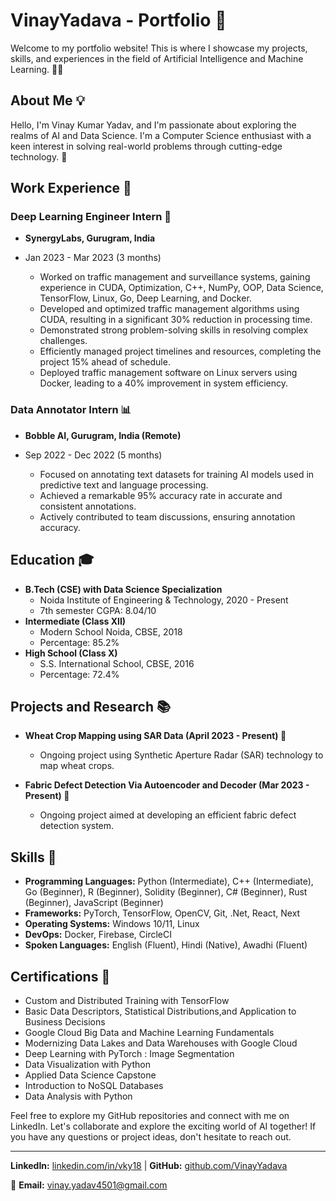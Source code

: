 # VinayYadava - Portfolio 🚀

Welcome to my portfolio website! This is where I showcase my projects, skills, and experiences in the field of Artificial Intelligence and Machine Learning. 👨‍💻

## About Me 💡

Hello, I'm Vinay Kumar Yadav, and I'm passionate about exploring the realms of AI and Data Science. I'm a Computer Science enthusiast with a keen interest in solving real-world problems through cutting-edge technology. 🌟

## Work Experience 💼

### Deep Learning Engineer Intern 🤖

- **SynergyLabs, Gurugram, India**
- Jan 2023 - Mar 2023 (3 months)

    - Worked on traffic management and surveillance systems, gaining experience in CUDA, Optimization, C++, NumPy, OOP, Data Science, TensorFlow, Linux, Go, Deep Learning, and Docker.
    - Developed and optimized traffic management algorithms using CUDA, resulting in a significant 30% reduction in processing time.
    - Demonstrated strong problem-solving skills in resolving complex challenges.
    - Efficiently managed project timelines and resources, completing the project 15% ahead of schedule.
    - Deployed traffic management software on Linux servers using Docker, leading to a 40% improvement in system efficiency.

### Data Annotator Intern 📊

- **Bobble AI, Gurugram, India (Remote)**
- Sep 2022 - Dec 2022 (5 months)

    - Focused on annotating text datasets for training AI models used in predictive text and language processing.
    - Achieved a remarkable 95% accuracy rate in accurate and consistent annotations.
    - Actively contributed to team discussions, ensuring annotation accuracy.

## Education 🎓

- **B.Tech (CSE) with Data Science Specialization**
  - Noida Institute of Engineering & Technology, 2020 - Present
  - 7th semester CGPA: 8.04/10
- **Intermediate (Class XII)**
  - Modern School Noida, CBSE, 2018
  - Percentage: 85.2%
- **High School (Class X)**
  - S.S. International School, CBSE, 2016
  - Percentage: 72.4%

## Projects and Research 📚

- **Wheat Crop Mapping using SAR Data (April 2023 - Present) 🌾**
    - Ongoing project using Synthetic Aperture Radar (SAR) technology to map wheat crops.

- **Fabric Defect Detection Via Autoencoder and Decoder (Mar 2023 - Present) 🧵**
    - Ongoing project aimed at developing an efficient fabric defect detection system.

## Skills 🔧

- **Programming Languages:** Python (Intermediate), C++ (Intermediate), Go (Beginner), R (Beginner), Solidity (Beginner), C# (Beginner), Rust (Beginner), JavaScript (Beginner)
- **Frameworks:** PyTorch, TensorFlow, OpenCV, Git, .Net, React, Next
- **Operating Systems:** Windows 10/11, Linux
- **DevOps:** Docker, Firebase, CircleCI
- **Spoken Languages:** English (Fluent), Hindi (Native), Awadhi (Fluent)

## Certifications 📜

- Custom and Distributed Training with TensorFlow
- Basic Data Descriptors, Statistical Distributions,and Application to Business Decisions
- Google Cloud Big Data and Machine Learning Fundamentals
- Modernizing Data Lakes and Data Warehouses with Google Cloud
- Deep Learning with PyTorch : Image Segmentation
- Data Visualization with Python
- Applied Data Science Capstone
- Introduction to NoSQL Databases
- Data Analysis with Python

Feel free to explore my GitHub repositories and connect with me on LinkedIn. Let's collaborate and explore the exciting world of AI together! If you have any questions or project ideas, don't hesitate to reach out.

---

**LinkedIn:** [linkedin.com/in/vky18](https://www.linkedin.com/in/vky18/) | **GitHub:** [github.com/VinayYadava](https://github.com/VinayYadava)

📧 **Email:** vinay.yadav4501@gmail.com 
